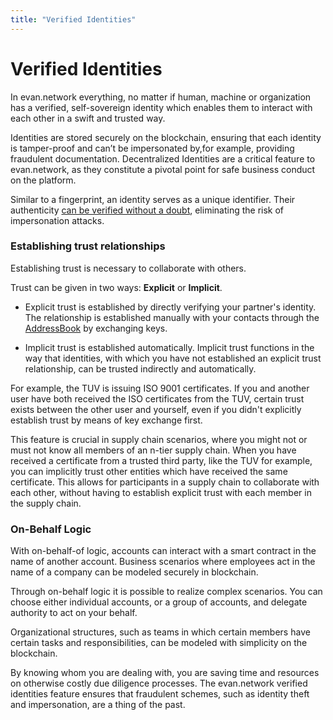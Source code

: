 ```yaml
---
title: "Verified Identities"
---
```

# Verified Identities

In evan.network everything, no matter if human, machine or organization has a verified, self-sovereign identity which enables them to interact with each other in a swift and trusted way.

Identities are stored securely on the blockchain, ensuring that each identity is tamper-proof and can’t be impersonated by,for example, providing fraudulent documentation. Decentralized Identities are a critical feature to evan.network, as they constitute a pivotal point for safe business conduct on the platform. 

Similar to a fingerprint, an identity serves as a unique identifier. 
Their authenticity [can be verified without a doubt](/dev/identity-claims), eliminating the risk of impersonation attacks. 

### Establishing trust relationships

Establishing trust is necessary to collaborate with others. 

Trust can be given in two ways: **Explicit** or **Implicit**. 

* Explicit trust is established by directly verifying your partner's identity. The relationship is established manually with your contacts through the [AddressBook](/doc/contacts) by exchanging keys.

* Implicit trust is established automatically. 
Implicit trust functions in the way that identities, with which you have not established an explicit trust relationship, can be trusted indirectly and automatically.

For example, the TUV is issuing ISO 9001 certificates. If you and another user have both received the ISO certificates from the TUV, certain trust exists between the other user and yourself, even if you didn't explicitly establish trust by means of key exchange first. 

This feature is crucial in supply chain scenarios, where you might not or must not know all members of an n-tier supply chain.
When you have received a certificate from a trusted third party, like the TUV for example, you can implicitly trust other entities which have received the same certificate. 
This allows for participants in a supply chain to collaborate with each other, without having to establish explicit trust with each member in the supply chain.

### On-Behalf Logic

With on-behalf-of logic, accounts can interact with a smart contract in the name of another account. Business scenarios where employees act in the name of a company can be modeled securely in blockchain.

Through on-behalf logic it is possible to realize complex scenarios. You can choose either individual accounts, or a group of accounts, and delegate authority to act on your behalf.

Organizational structures, such as teams in which certain members have certain tasks and responsibilities, can be modeled with simplicity on the blockchain.

By knowing whom you are dealing with, you are saving time and resources on otherwise costly due diligence processes. The evan.network verified identities feature ensures that fraudulent schemes, such as identity theft and impersonation, are a thing of the past.

